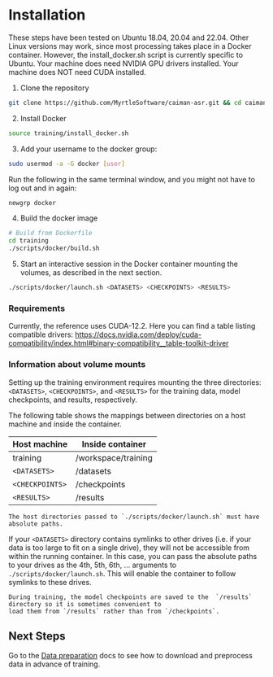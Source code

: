 # Installation <a name="install"></a>

These steps have been tested on Ubuntu 18.04, 20.04 and 22.04.
Other Linux versions may work, since most processing takes place in a Docker container.
However, the install_docker.sh script is currently specific to Ubuntu.
Your machine does need NVIDIA GPU drivers installed.
Your machine does NOT need CUDA installed.

1. Clone the repository

```bash
git clone https://github.com/MyrtleSoftware/caiman-asr.git && cd caiman-asr
```

2. Install Docker

```bash
source training/install_docker.sh
```

3. Add your username to the docker group:

```bash
sudo usermod -a -G docker [user]
```

Run the following in the same terminal window, and you might not have to log out and in again:

```bash
newgrp docker
```

4. Build the docker image

```bash
# Build from Dockerfile
cd training
./scripts/docker/build.sh
```

5. Start an interactive session in the Docker container mounting the volumes, as described in the next section.

```bash
./scripts/docker/launch.sh <DATASETS> <CHECKPOINTS> <RESULTS>
```

### Requirements

Currently, the reference uses CUDA-12.2.
Here you can find a table listing compatible drivers: <https://docs.nvidia.com/deploy/cuda-compatibility/index.html#binary-compatibility__table-toolkit-driver>

### Information about volume mounts

Setting up the training environment requires mounting the three directories:
`<DATASETS>`, `<CHECKPOINTS>`, and `<RESULTS>` for the training data, model checkpoints, and results, respectively.

The following table shows the mappings between directories on a host machine and inside the container.

| **Host machine** | **Inside container** |
| ------------------- | -----------------|
| training | /workspace/training |
| `<DATASETS>` | /datasets |
| `<CHECKPOINTS>` | /checkpoints |
| `<RESULTS>` | /results |

```admonish
The host directories passed to `./scripts/docker/launch.sh` must have absolute paths.
```

If your `<DATASETS>` directory contains symlinks to other drives (i.e. if your data is too large to fit on a single drive),
they will not be accessible from within the running container. In this case, you can pass the absolute paths to your drives
as the 4th, 5th, 6th, ... arguments to `./scripts/docker/launch.sh`.
This will enable the container to follow symlinks to these drives.

```admonish
During training, the model checkpoints are saved to the  `/results` directory so it is sometimes convenient to
load them from `/results` rather than from `/checkpoints`.
```

## Next Steps

Go to the [Data preparation](data_preparation.md) docs to see how to download and preprocess data in advance of training.

